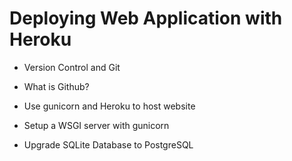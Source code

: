 # Deploying Web Application with Heroku

- Version Control and Git

- What is Github?

- Use gunicorn and Heroku to host website

- Setup a WSGI server with gunicorn

- Upgrade SQLite Database to PostgreSQL

